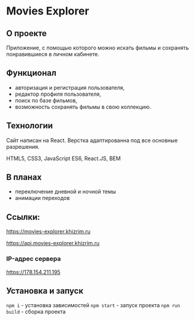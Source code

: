 # Movies Explorer

## О проекте
Приложение, с помощью которого можно искать фильмы и сохранять понравившиеся в личном кабинете.

## Функционал
* авторизация и регистрация пользователя,
* редактор профиля пользователя,
* поиск по базе фильмов,
* возможность сохранять фильмы в свою коллекцию.

## Технологии
Cайт написан на React. Верстка адаптированна под все основные разрешения.

HTML5,
CSS3,
JavaScript ES6,
React.JS,
BEM

## В планах
* переключение дневной и ночной темы
* анимации переходов

## Ссылки:
https://movies-explorer.khizrim.ru

https://api.movies-explorer.khizrim.ru

### IP-адрес сервера
https://178.154.211.195

## Установка и запуск
`npm i` - установка зависимостей
`npm start` - запуск проекта
`npm run build` - сборка проекта
